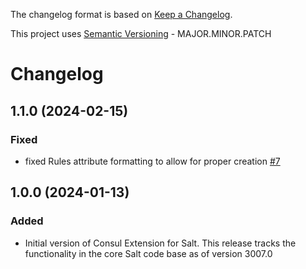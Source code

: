 The changelog format is based on [Keep a Changelog](https://keepachangelog.com/en/1.0.0/).

This project uses [Semantic Versioning](https://semver.org/) - MAJOR.MINOR.PATCH

# Changelog

## 1.1.0 (2024-02-15)


### Fixed

- fixed Rules attribute formatting to allow for proper creation [#7](https://github.com/salt-extensions/saltext-consul/issues/7)


## 1.0.0 (2024-01-13)


### Added

- Initial version of Consul Extension for Salt. This release tracks the functionality in the core Salt code base as of version 3007.0
